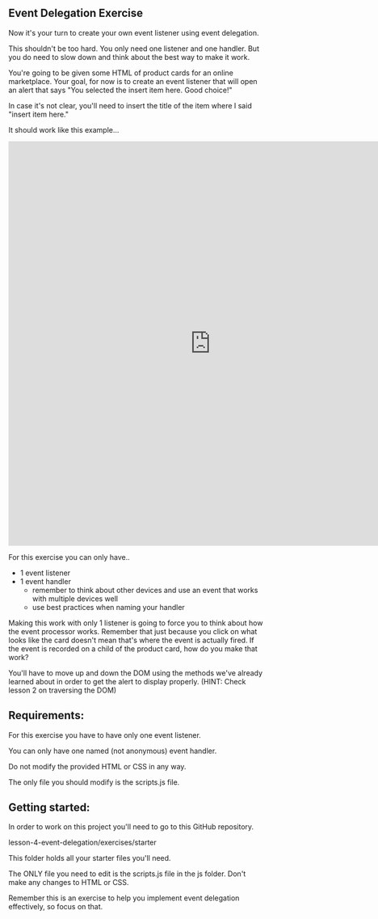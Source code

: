 **Event Delegation Exercise**
---
Now it's your turn to create your own event listener using event delegation.

This shouldn't be too hard. You only need one listener and one handler. But you do need to slow down and think about the best way to make it work.

You're going to be given some HTML of product cards for an online marketplace. Your goal, for now is to create an event listener that will open an alert that says "You selected the insert item here. Good choice!"

In case it's not clear, you'll need to insert the title of the item where I said "insert item here."

It should work like this example...

<iframe width="800" height="800" src="https://www.youtube.com/embed/sSqQczBOi3I" title="" frameborder="0" allow="accelerometer; autoplay; clipboard-write; encrypted-media; gyroscope; picture-in-picture; web-share" referrerpolicy="strict-origin-when-cross-origin" allowfullscreen></iframe>

For this exercise you can only have..
- 1 event listener
- 1 event handler
  - remember to think about other devices and use an event that works with multiple devices well
  - use best practices when naming your handler

Making this work with only 1 listener is going to force you to think about how the event processor works. Remember that just because you click on what looks like the card doesn't mean that's where the event is actually fired. If the event is recorded on a child of the product card, how do you make that work?

You'll have to move up and down the DOM using the methods we've already learned about in order to get the alert to display properly. (HINT: Check lesson 2 on traversing the DOM)

**Requirements:**
---
For this exercise you have to have only one event listener.

You can only have one named (not anonymous) event handler.

Do not modify the provided HTML or CSS in any way.

The only file you should modify is the scripts.js file.

**Getting started:**
---
In order to work on this project you'll need to go to this GitHub repository.

lesson-4-event-delegation/exercises/starter

This folder holds all your starter files you'll need.

The ONLY file you need to edit is the scripts.js file in the js folder. Don't make any changes to HTML or CSS.

Remember this is an exercise to help you implement event delegation effectively, so focus on that.